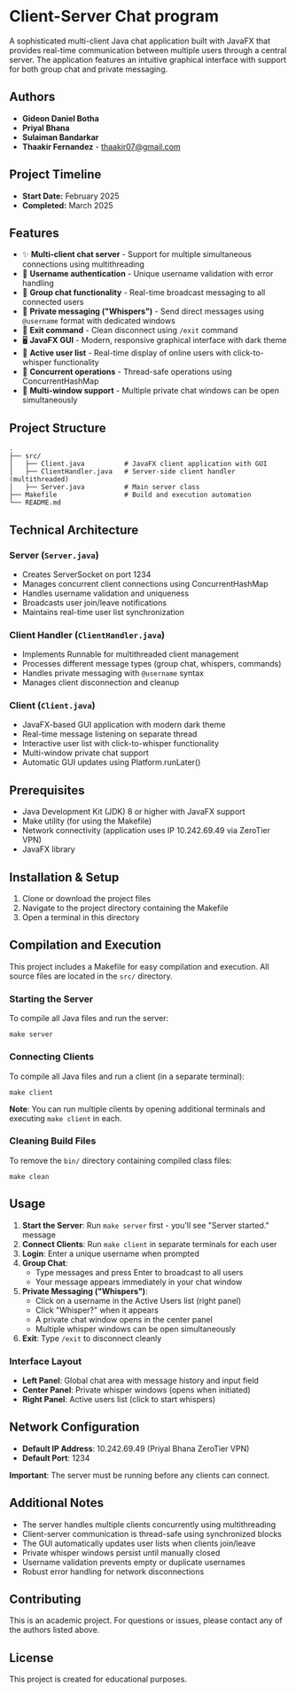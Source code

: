 # Client-Server Chat program

A sophisticated multi-client Java chat application built with JavaFX that provides real-time communication between multiple users through a central server. The application features an intuitive graphical interface with support for both group chat and private messaging.

## Authors

- **Gideon Daniel Botha**
- **Priyal Bhana**
- **Sulaiman Bandarkar**
- **Thaakir Fernandez** - thaakir07@gmail.com

## Project Timeline

- **Start Date:** February 2025
- **Completed:** March 2025

## Features

- ✨ **Multi-client chat server** - Support for multiple simultaneous connections using multithreading
- 🔐 **Username authentication** - Unique username validation with error handling
- 💬 **Group chat functionality** - Real-time broadcast messaging to all connected users
- 📧 **Private messaging ("Whispers")** - Send direct messages using `@username` format with dedicated windows
- 🚪 **Exit command** - Clean disconnect using `/exit` command
- 🖥️ **JavaFX GUI** - Modern, responsive graphical interface with dark theme
- 👥 **Active user list** - Real-time display of online users with click-to-whisper functionality
- 🔄 **Concurrent operations** - Thread-safe operations using ConcurrentHashMap
- 📱 **Multi-window support** - Multiple private chat windows can be open simultaneously

## Project Structure

```
.
├── src/
│   ├── Client.java          # JavaFX client application with GUI
│   ├── ClientHandler.java   # Server-side client handler (multithreaded)
│   ├── Server.java          # Main server class
├── Makefile                 # Build and execution automation
└── README.md
```

## Technical Architecture

### Server (`Server.java`)
- Creates ServerSocket on port 1234
- Manages concurrent client connections using ConcurrentHashMap
- Handles username validation and uniqueness
- Broadcasts user join/leave notifications
- Maintains real-time user list synchronization

### Client Handler (`ClientHandler.java`)
- Implements Runnable for multithreaded client management
- Processes different message types (group chat, whispers, commands)
- Handles private messaging with `@username` syntax
- Manages client disconnection and cleanup

### Client (`Client.java`)
- JavaFX-based GUI application with modern dark theme
- Real-time message listening on separate thread
- Interactive user list with click-to-whisper functionality
- Multi-window private chat support
- Automatic GUI updates using Platform.runLater()

## Prerequisites

- Java Development Kit (JDK) 8 or higher with JavaFX support
- Make utility (for using the Makefile)
- Network connectivity (application uses IP 10.242.69.49 via ZeroTier VPN)
- JavaFX library

## Installation & Setup

1. Clone or download the project files
2. Navigate to the project directory containing the Makefile
3. Open a terminal in this directory

## Compilation and Execution

This project includes a Makefile for easy compilation and execution. All source files are located in the `src/` directory.

### Starting the Server

To compile all Java files and run the server:

```
make server
```

### Connecting Clients

To compile all Java files and run a client (in a separate terminal):

```
make client
```

**Note**: You can run multiple clients by opening additional terminals and executing `make client` in each.

### Cleaning Build Files

To remove the `bin/` directory containing compiled class files:

```
make clean
```

## Usage

1. **Start the Server**: Run `make server` first - you'll see "Server started." message
2. **Connect Clients**: Run `make client` in separate terminals for each user
3. **Login**: Enter a unique username when prompted
4. **Group Chat**: 
   - Type messages and press Enter to broadcast to all users
   - Your message appears immediately in your chat window
5. **Private Messaging ("Whispers")**:
   - Click on a username in the Active Users list (right panel)
   - Click "Whisper?" when it appears
   - A private chat window opens in the center panel
   - Multiple whisper windows can be open simultaneously
6. **Exit**: Type `/exit` to disconnect cleanly

### Interface Layout
- **Left Panel**: Global chat area with message history and input field
- **Center Panel**: Private whisper windows (opens when initiated)
- **Right Panel**: Active users list (click to start whispers)

## Network Configuration

- **Default IP Address**: 10.242.69.49 (Priyal Bhana ZeroTier VPN)
- **Default Port**: 1234

**Important**: The server must be running before any clients can connect.

## Additional Notes

- The server handles multiple clients concurrently using multithreading
- Client-server communication is thread-safe using synchronized blocks
- The GUI automatically updates user lists when clients join/leave
- Private whisper windows persist until manually closed
- Username validation prevents empty or duplicate usernames
- Robust error handling for network disconnections

## Contributing

This is an academic project. For questions or issues, please contact any of the authors listed above.

## License

This project is created for educational purposes.
